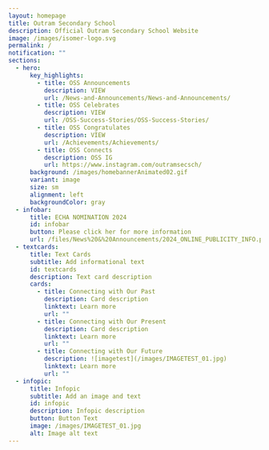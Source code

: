 ```yaml
---
layout: homepage
title: Outram Secondary School
description: Official Outram Secondary School Website
image: /images/isomer-logo.svg
permalink: /
notification: ""
sections:
  - hero:
      key_highlights:
        - title: OSS Announcements
          description: VIEW
          url: /News-and-Announcements/News-and-Announcements/
        - title: OSS Celebrates
          description: VIEW
          url: /OSS-Success-Stories/OSS-Success-Stories/
        - title: OSS Congratulates
          description: VIEW
          url: /Achievements/Achievements/
        - title: OSS Connects
          description: OSS IG
          url: https://www.instagram.com/outramsecsch/
      background: /images/homebannerAnimated02.gif
      variant: image
      size: sm
      alignment: left
      backgroundColor: gray
  - infobar:
      title: ECHA NOMINATION 2024
      id: infobar
      button: Please click her for more information
      url: /files/News%20&%20Announcements/2024_ONLINE_PUBLICITY_INFO.pdf
  - textcards:
      title: Text Cards
      subtitle: Add informational text
      id: textcards
      description: Text card description
      cards:
        - title: Connecting with Our Past
          description: Card description
          linktext: Learn more
          url: ""
        - title: Connecting with Our Present
          description: Card description
          linktext: Learn more
          url: ""
        - title: Connecting with Our Future
          description: ![imagetest](/images/IMAGETEST_01.jpg)
          linktext: Learn more
          url: ""
  - infopic:
      title: Infopic
      subtitle: Add an image and text
      id: infopic
      description: Infopic description
      button: Button Text
      image: /images/IMAGETEST_01.jpg
      alt: Image alt text
---
```

